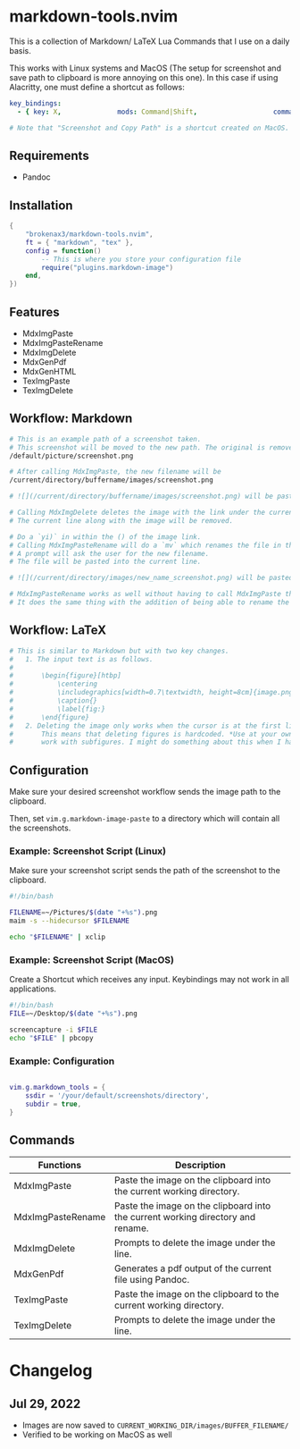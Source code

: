 # markdown-tools.nvim
This is a collection of Markdown/ LaTeX Lua Commands that I use on a daily
basis.

This works with Linux systems and MacOS (The setup for screenshot and save path
to clipboard is more annoying on this one). In this case if using Alacritty,
one must define a shortcut as follows:

```yaml
key_bindings:
  - { key: X,              mods: Command|Shift,                   command: {program: "/usr/bin/shortcuts", args: ["run", "Screenshot and Copy Path"]}}

# Note that "Screenshot and Copy Path" is a shortcut created on MacOS. This is shown below in the scripts section.
```

## Requirements
- Pandoc

## Installation
```lua
{
    "brokenax3/markdown-tools.nvim",
    ft = { "markdown", "tex" },
    config = function()
        -- This is where you store your configuration file
        require("plugins.markdown-image") 
    end,
})
```

## Features
- MdxImgPaste
- MdxImgPasteRename
- MdxImgDelete
- MdxGenPdf
- MdxGenHTML
- TexImgPaste
- TexImgDelete

## Workflow: Markdown
```bash
# This is an example path of a screenshot taken.
# This screenshot will be moved to the new path. The original is removed.
/default/picture/screenshot.png

# After calling MdxImgPaste, the new filename will be
/current/directory/buffername/images/screenshot.png

# ![](/current/directory/buffername/images/screenshot.png) will be pasted into the current line.

# Calling MdxImgDelete deletes the image with the link under the current line.
# The current line along with the image will be removed.

# Do a `yi)` in within the () of the image link.
# Calling MdxImgPasteRename will do a `mv` which renames the file in the same image directory.
# A prompt will ask the user for the new filename.
# The file will be pasted into the current line.

# ![](/current/directory/images/new_name_screenshot.png) will be pasted into the current line.

# MdxImgPasteRename works as well without having to call MdxImgPaste the first time.
# It does the same thing with the addition of being able to rename the file.
```

## Workflow: LaTeX
```bash
# This is similar to Markdown but with two key changes.
#   1. The input text is as follows.
#
#       \begin{figure}[htbp]
#           \centering
#           \includegraphics[width=0.7\textwidth, height=8cm]{image.png}
#           \caption{}
#           \label{fig:}
#       \end{figure}
#   2. Deleting the image only works when the cursor is at the first line of the figure block. 
#       This means that deleting figures is hardcoded. *Use at your own risk*. It also does not
#       work with subfigures. I might do something about this when I have the time.
```

## Configuration
Make sure your desired screenshot workflow sends the image path to the
clipboard.

Then, set `vim.g.markdown-image-paste` to a directory which will contain all
the screenshots. 

### Example: Screenshot Script (Linux)

Make sure your screenshot script sends the path of the screenshot to the
clipboard.

```bash
#!/bin/bash

FILENAME=~/Pictures/$(date "+%s").png
maim -s --hidecursor $FILENAME

echo "$FILENAME" | xclip
```

### Example: Screenshot Script (MacOS)

Create a Shortcut which receives any input. Keybindings may not work in all applications.

```bash
#!/bin/bash
FILE=~/Desktop/$(date "+%s").png

screencapture -i $FILE
echo "$FILE" | pbcopy
```

### Example: Configuration

```lua

vim.g.markdown_tools = {
    ssdir = '/your/default/screenshots/directory',
    subdir = true,
}
```

## Commands

Functions            | Description
-------------------- | -------------------------------------------------------------------------------
MdxImgPaste          | Paste the image on the clipboard into the current working directory.
MdxImgPasteRename    | Paste the image on the clipboard into the current working directory and rename.
MdxImgDelete         | Prompts to delete the image under the line.
MdxGenPdf            | Generates a pdf output of the current file using Pandoc.
TexImgPaste          | Paste the image on the clipboard to the current working directory.
TexImgDelete         | Prompts to delete the image under the line.

# Changelog

## Jul 29, 2022

- Images are now saved to `CURRENT_WORKING_DIR/images/BUFFER_FILENAME/`
- Verified to be working on MacOS as well
